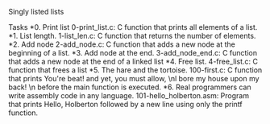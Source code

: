 Singly listed lists 

Tasks
*0. Print list
 0-print_list.c: C function that prints all elements of a list.
*1. List length.
 1-list_len.c: C function that returns the number of elements.
*2. Add node
 2-add_node.c: C function that adds a new node at the beginning of a list.
*3. Add node at the end.
 3-add_node_end.c: C function that adds a new node at the end of a linked list
*4. Free list.
 4-free_list.c: C function that frees a list
*5. The hare and the tortoise.
 100-first.c: C function that prints You're beat! and yet, you must allow, \nl bore my house upon my back! \n before the main function is executed.
*6. Real programmers can write assembly code in any language.
 101-hello_holberton.asm: Program that prints Hello, Holberton followed by a new line using only the printf function.
